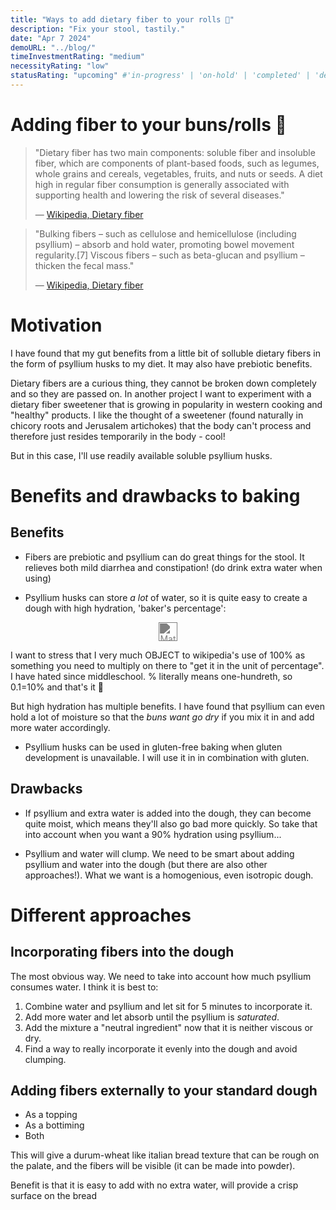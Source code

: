 ```yaml
---
title: "Ways to add dietary fiber to your rolls 🥯"
description: "Fix your stool, tastily."
date: "Apr 7 2024"
demoURL: "../blog/"
timeInvestmentRating: "medium"  
necessityRating: "low"
statusRating: "upcoming" #'in-progress' | 'on-hold' | 'completed' | 'delayed' | 'upcoming' | 'cancelled' | 'under-review' | 'needs-attention' | 'awaiting-feedback' | 'testing-phase' | 'polishing'
---
```


# Adding fiber to your buns/rolls 🥯

> "Dietary fiber has two main components: soluble fiber and insoluble fiber, which are components of plant-based foods, such as legumes, whole grains and cereals, vegetables, fruits, and nuts or seeds. A diet high in regular fiber consumption is generally associated with supporting health and lowering the risk of several diseases."  
> 
> — [Wikipedia, Dietary fiber](https://en.wikipedia.org/wiki/Dietary_fiber)

> "Bulking fibers – such as cellulose and hemicellulose (including psyllium) – absorb and hold water, promoting bowel movement regularity.[7] Viscous fibers – such as beta-glucan and psyllium – thicken the fecal mass."  
> 
> — [Wikipedia, Dietary fiber](https://en.wikipedia.org/wiki/Dietary_fiber)

# Motivation
I have found that my gut benefits from a little bit of solluble dietary fibers in the form of psyllium husks to my diet. It may also have prebiotic benefits.

Dietary fibers are a curious thing, they cannot be broken down completely and so they are passed on. In another project I want to experiment with a dietary fiber sweetener that is growing in popularity in western cooking and "healthy" products. I like the thought of a sweetener (found naturally in chicory roots and Jerusalem artichokes) that the body can't process and therefore just resides temporarily in the body - cool!

But in this case, I'll use readily available soluble psyllium husks.

# Benefits and drawbacks to baking
## Benefits

- Fibers are prebiotic and psyllium can do great things for the stool. It relieves both mild diarrhea and constipation! (do drink extra water when using)

- Psyllium husks can store _a lot_ of water, so it is quite easy to create a dough with high hydration,  'baker's percentage': 
<center><img src="https://wikimedia.org/api/rest_v1/media/math/render/svg/d456bb122a2574b988545e87fd3ee97f0ccf4295" alt="Math Formula" style="filter: invert(50%);"  height="30px"></center>

I want to stress that I very much OBJECT to wikipedia's use of 100% as something you need to multiply on there to "get it in the unit of percentage". I have hated since middleschool. % literally means one-hundreth, so 0.1=10% and that's it 🤬

But high hydration has multiple benefits. I have found that psyllium can even hold a lot of moisture so that the _buns want go dry_ if you mix it in and add more water accordingly.

- Psyllium husks can be used in gluten-free baking when gluten development is unavailable. I will use it in in combination with gluten.

## Drawbacks
- If psyllium and extra water is added into the dough, they can become quite moist, which means they'll also go bad more quickly. So take that into account when you want a 90% hydration using psyllium...

- Psyllium and water will clump.  We need to be smart about adding psyllium and water into the dough (but there are also other approaches!). What we want is a homogenious, even isotropic dough.


# Different approaches
## Incorporating fibers into the dough
The most obvious way. We need to take into account how much psyllium consumes water. I think it is best to:
1. Combine water and psyllium and let sit for 5 minutes to incorporate it. 
2. Add more water and let absorb until the psyllium is _saturated_.
3. Add the mixture a "neutral ingredient" now that it is neither viscous or dry.
4. Find a way to really incorporate it evenly into the dough and avoid clumping.

## Adding fibers externally to your standard dough
- As a topping
- As a bottiming
- Both

This will give a durum-wheat like italian bread texture that can be rough on the palate, and the fibers will be visible (it can be made into powder).

Benefit is that it is easy to add with no extra water, will provide a crisp surface on the bread 